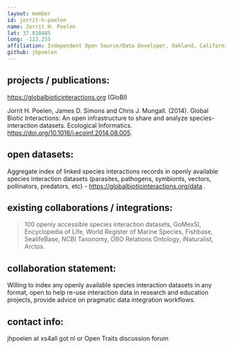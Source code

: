 ```yaml
---
layout: member
id: jorrit-h-poelen
name: Jorrit H. Poelen
lat: 37.810485
long: -122.255
affiliation: Independent Open Source/Data Developer, Oakland, California
github: jhpoelen
---
```


## projects / publications:

https://globalbioticinteractions.org (GloBI)

Jorrit H. Poelen, James D. Simons and Chris J. Mungall. (2014). Global Biotic Interactions: An open infrastructure to share and analyze species-interaction datasets. Ecological Informatics. https://doi.org/10.1016/j.ecoinf.2014.08.005.

## open datasets:
Aggregate index of linked species interactions records in openly available species interaction datasets (parasites, pathogens, symbionts, vectors, pollinators, predators, etc) - https://globalbioticinteractions.org/data .

## existing collaborations / integrations:
>100 openly accessible species interaction datasets, GoMexSI, Encyclopedia of Life, World Register of Marine Species, Fishbase, SealifeBase, NCBI Taxonomy, OBO Relations Ontology, iNaturalist, Arctos.

## collaboration statement:
Willing to index any openly available species interaction datasets in any format, open to help re-use interaction data in research and education projects, provide advice on pragmatic data integration workflows.

## contact info:
jhpoelen at xs4all got nl or Open Traits discussion forum 
